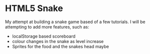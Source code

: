 HTML5 Snake
===========

My attempt at building a snake game based of a few tutorials. I will be attempting to add more features, such as:

+ localStorage based scoreboard
+ colour changes in the snake as level increase
+ Sprites for the food and the snakes head maybe